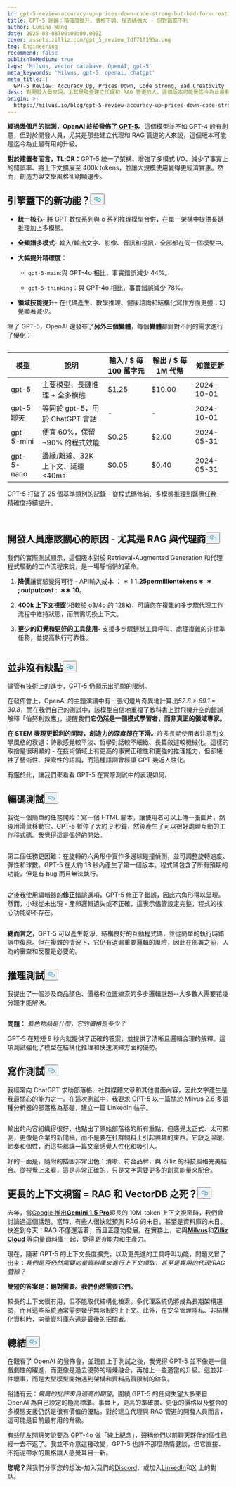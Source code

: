 ```yaml
---
id: gpt-5-review-accuracy-up-prices-down-code-strong-but-bad-for-creativity.md
title: GPT-5 評論：精確度提升、價格下調、程式碼強大 - 但對創意不利
author: Lumina Wang
date: 2025-08-08T00:00:00.000Z
cover: assets.zilliz.com/gpt_5_review_7df71f395a.png
tag: Engineering
recommend: false
publishToMedium: true
tags: 'Milvus, vector database, OpenAI, gpt-5'
meta_keywords: 'Milvus, gpt-5, openai, chatgpt'
meta_title: |
  GPT-5 Review: Accuracy Up, Prices Down, Code Strong, Bad Creativity
desc: 對開發人員來說，尤其是那些建立代理和 RAG 管道的人，這個版本可能是迄今為止最有用的升級。
origin: >-
  https://milvus.io/blog/gpt-5-review-accuracy-up-prices-down-code-strong-but-bad-for-creativity.md
---
```

<p><strong>經過幾個月的揣測，OpenAI 終於發佈了</strong> <a href="https://openai.com/gpt-5/"><strong>GPT-5</strong></a><strong>。</strong>這個模型並不如 GPT-4 般有創意，但對於開發人員，尤其是那些建立代理和 RAG 管道的人來說，這個版本可能是迄今為止最有用的升級。</p>
<p><strong>對於建置者而言，TL;DR：</strong>GPT-5 統一了架構、增強了多模式 I/O、減少了事實上的錯誤率、將上下文擴展至 400k tokens，並讓大規模使用變得更經濟實惠。然而，創造力與文學風格卻明顯退步。</p>
<h2 id="What’s-New-Under-the-Hood" class="common-anchor-header">引擎蓋下的新功能？<button data-href="#What’s-New-Under-the-Hood" class="anchor-icon" translate="no">
      <svg translate="no"
        aria-hidden="true"
        focusable="false"
        height="20"
        version="1.1"
        viewBox="0 0 16 16"
        width="16"
      >
        <path
          fill="#0092E4"
          fill-rule="evenodd"
          d="M4 9h1v1H4c-1.5 0-3-1.69-3-3.5S2.55 3 4 3h4c1.45 0 3 1.69 3 3.5 0 1.41-.91 2.72-2 3.25V8.59c.58-.45 1-1.27 1-2.09C10 5.22 8.98 4 8 4H4c-.98 0-2 1.22-2 2.5S3 9 4 9zm9-3h-1v1h1c1 0 2 1.22 2 2.5S13.98 12 13 12H9c-.98 0-2-1.22-2-2.5 0-.83.42-1.64 1-2.09V6.25c-1.09.53-2 1.84-2 3.25C6 11.31 7.55 13 9 13h4c1.45 0 3-1.69 3-3.5S14.5 6 13 6z"
        ></path>
      </svg>
    </button></h2><ul>
<li><p><strong>統一核心</strong>- 將 GPT 數位系列與 o 系列推理模型合併，在單一架構中提供長鏈推理加上多模態。</p></li>
<li><p><strong>全頻譜多模式</strong>- 輸入/輸出文字、影像、音訊和視訊，全部都在同一個模型中。</p></li>
<li><p><strong>大幅提升精確度</strong>：</p>
<ul>
<li><p><code translate="no">gpt-5-main</code>:與 GPT-4o 相比，事實錯誤減少 44%。</p></li>
<li><p><code translate="no">gpt-5-thinking</code>：與 GPT-4o 相比，事實錯誤減少 78%。</p></li>
</ul></li>
<li><p><strong>領域技能提升</strong>- 在代碼產生、數學推理、健康諮詢和結構化寫作方面更強；幻覺顯著減少。</p></li>
</ul>
<p>除了 GPT-5，OpenAI 還發布了<strong>另外三個變體</strong>，每個<strong>變體</strong>都針對不同的需求進行了優化：</p>
<p>
  <span class="img-wrapper">
    <img translate="no" src="https://assets.zilliz.com/gpt_5_family_99a9bee18a.png" alt="" class="doc-image" id="" />
    <span></span>
  </span>
</p>
<table>
<thead>
<tr><th><strong>模型</strong></th><th><strong>說明</strong></th><th><strong>輸入 / $ 每 100 萬字元</strong></th><th><strong>輸出 / $ 每 1M 代幣</strong></th><th><strong>知識更新</strong></th></tr>
</thead>
<tbody>
<tr><td>gpt-5</td><td>主要模型，長鏈推理 + 全多模態</td><td>$1.25</td><td>$10.00</td><td>2024-10-01</td></tr>
<tr><td>gpt-5 聊天</td><td>等同於 gpt-5，用於 ChatGPT 會話</td><td>-</td><td>-</td><td>2024-10-01</td></tr>
<tr><td>gpt-5-mini</td><td>便宜 60%，保留 ~90% 的程式效能</td><td>$0.25</td><td>$2.00</td><td>2024-05-31</td></tr>
<tr><td>gpt-5-nano</td><td>邊緣/離線、32K 上下文、延遲 &lt;40ms</td><td>$0.05</td><td>$0.40</td><td>2024-05-31</td></tr>
</tbody>
</table>
<p>GPT-5 打破了 25 個基準類別的記錄 - 從程式碼修補、多模態推理到醫療任務 - 精確度持續提升。</p>
<p>
  <span class="img-wrapper">
    <img translate="no" src="https://assets.zilliz.com/benchmark_1_8ebf1bed4b.png" alt="" class="doc-image" id="" />
    <span></span>
  </span>
</p>
<p>
  <span class="img-wrapper">
    <img translate="no" src="https://assets.zilliz.com/benchmark_2_c43781126f.png" alt="" class="doc-image" id="" />
    <span></span>
  </span>
</p>
<h2 id="Why-Developers-Should-Care--Especially-for-RAG--Agents" class="common-anchor-header">開發人員應該關心的原因 - 尤其是 RAG 與代理商<button data-href="#Why-Developers-Should-Care--Especially-for-RAG--Agents" class="anchor-icon" translate="no">
      <svg translate="no"
        aria-hidden="true"
        focusable="false"
        height="20"
        version="1.1"
        viewBox="0 0 16 16"
        width="16"
      >
        <path
          fill="#0092E4"
          fill-rule="evenodd"
          d="M4 9h1v1H4c-1.5 0-3-1.69-3-3.5S2.55 3 4 3h4c1.45 0 3 1.69 3 3.5 0 1.41-.91 2.72-2 3.25V8.59c.58-.45 1-1.27 1-2.09C10 5.22 8.98 4 8 4H4c-.98 0-2 1.22-2 2.5S3 9 4 9zm9-3h-1v1h1c1 0 2 1.22 2 2.5S13.98 12 13 12H9c-.98 0-2-1.22-2-2.5 0-.83.42-1.64 1-2.09V6.25c-1.09.53-2 1.84-2 3.25C6 11.31 7.55 13 9 13h4c1.45 0 3-1.69 3-3.5S14.5 6 13 6z"
        ></path>
      </svg>
    </button></h2><p>我們的實際測試顯示，這個版本對於 Retrieval-Augmented Generation 和代理程式驅動的工作流程來說，是一場靜悄悄的革命。</p>
<ol>
<li><p><strong>降價</strong>讓實驗變得可行 - API<strong><span class="katex"><span class="katex-mathml"><math xmlns="http://www.w3.org/1998/Math/MathML"><semantics><mrow><mi>輸入</mi></mrow></semantics></math></span></span></strong>成本<strong><span class="katex"><span class="katex-mathml"><math xmlns="http://www.w3.org/1998/Math/MathML"><semantics><mrow><mo>：</mo></mrow><annotation encoding="application/x-tex">每百</annotation><mrow><mn>萬個代幣 1.</mn><mo>25</mo><mn>∗∗</mn><mo separator="true">;</mo><mi>輸出成本</mi><mo>：</mo><mo>∗</mo></mrow></semantics></math></span></span></strong>∗<strong><span class="katex"><span class="katex-mathml"><math xmlns="http://www.w3.org/1998/Math/MathML"><semantics><annotation encoding="application/x-tex">每百萬個代幣</annotation></semantics></math></span></span></strong> 1<strong><span class="katex"><span class="katex-mathml"><math xmlns="http://www.w3.org/1998/Math/MathML"><semantics><annotation encoding="application/x-tex">.25**;輸出成本：**</annotation></semantics></math></span></span></strong><span class="strut" style="height:0.8889em;vertical-align:-0.1944em;"></span> 1<strong><span class="katex"><span class="katex-html" aria-hidden="true"><span class="base"><span class="mord">.</span><span class="mord mathnormal">25permilliontokens</span><span class="mspace" style="margin-right:0.2222em;"></span><span class="mbin">∗</span></span></span></span></strong><span class="mspace" style="margin-right:0.2222em;"></span> <strong><span class="katex"><span class="katex-html" aria-hidden="true"><span class="base"><span class="strut" style="height:0.8095em;vertical-align:-0.1944em;"></span> ∗</span></span></span></strong> <strong><span class="katex"><span class="katex-html" aria-hidden="true"><span class="base"><span class="mpunct">;</span><span class="mspace" style="margin-right:0.1667em;"></span><span class="mord mathnormal">outputcost</span><span class="mspace" style="margin-right:0.2778em;"></span></span></span></span></strong>:<strong><span class="katex"><span class="katex-html" aria-hidden="true"><span class="base"><span class="mspace" style="margin-right:0.2778em;"></span></span><span class="base"><span class="strut" style="height:0.4653em;"></span> ∗∗</span></span></span></strong> <strong><span class="katex"><span class="katex-html" aria-hidden="true"><span class="base"><span class="mord">10</span></span></span></span></strong>。</p></li>
<li><p><strong>400k 上下文視窗</strong>(相較於 o3/4o 的 128<strong>k</strong>)，可讓您在複雜的多步驟代理工作流程中維持狀態，而無需切換上下文。</p></li>
<li><p><strong>更少的幻覺和更好的工具使用</strong>- 支援多步驟鏈狀工具呼叫、處理複雜的非標準任務，並提高執行可靠性。</p></li>
</ol>
<p>
  <span class="img-wrapper">
    <img translate="no" src="https://assets.zilliz.com/gpt_tool_call_e6a86fc59c.png" alt="" class="doc-image" id="" />
    <span></span>
  </span>
</p>
<h2 id="Not-Without-Flaws" class="common-anchor-header">並非沒有缺點<button data-href="#Not-Without-Flaws" class="anchor-icon" translate="no">
      <svg translate="no"
        aria-hidden="true"
        focusable="false"
        height="20"
        version="1.1"
        viewBox="0 0 16 16"
        width="16"
      >
        <path
          fill="#0092E4"
          fill-rule="evenodd"
          d="M4 9h1v1H4c-1.5 0-3-1.69-3-3.5S2.55 3 4 3h4c1.45 0 3 1.69 3 3.5 0 1.41-.91 2.72-2 3.25V8.59c.58-.45 1-1.27 1-2.09C10 5.22 8.98 4 8 4H4c-.98 0-2 1.22-2 2.5S3 9 4 9zm9-3h-1v1h1c1 0 2 1.22 2 2.5S13.98 12 13 12H9c-.98 0-2-1.22-2-2.5 0-.83.42-1.64 1-2.09V6.25c-1.09.53-2 1.84-2 3.25C6 11.31 7.55 13 9 13h4c1.45 0 3-1.69 3-3.5S14.5 6 13 6z"
        ></path>
      </svg>
    </button></h2><p>儘管有技術上的進步，GPT-5 仍顯示出明顯的限制。</p>
<p>在發佈會上，OpenAI 的主題演講中有一張幻燈片奇異地計算出<em>52.8 &gt; 69.1 = 30.8</em>，而在我們自己的測試中，該模型自信地重複了教科書上對飛機升空的錯誤解釋「伯努利效應」，提醒我們<strong>它仍然是一個模式學習者，而非真正的領域專家。</strong></p>
<p><strong>在 STEM 表現更銳利的同時，創造力的深度卻在下滑。</strong>許多長期使用者注意到文學風格的衰退：詩歌感覺較平淡、哲學對話較不細緻、長篇敘述較機械化。這樣的取捨是很明顯的 - 在技術領域上有更高的事實正確性和更強的推理能力，但卻犧牲了藝術性、探索性的語調，而這種語調曾經讓 GPT 幾近人性化。</p>
<p>有鑑於此，讓我們來看看 GPT-5 在實際測試中的表現如何。</p>
<h2 id="Coding-Tests" class="common-anchor-header">編碼測試<button data-href="#Coding-Tests" class="anchor-icon" translate="no">
      <svg translate="no"
        aria-hidden="true"
        focusable="false"
        height="20"
        version="1.1"
        viewBox="0 0 16 16"
        width="16"
      >
        <path
          fill="#0092E4"
          fill-rule="evenodd"
          d="M4 9h1v1H4c-1.5 0-3-1.69-3-3.5S2.55 3 4 3h4c1.45 0 3 1.69 3 3.5 0 1.41-.91 2.72-2 3.25V8.59c.58-.45 1-1.27 1-2.09C10 5.22 8.98 4 8 4H4c-.98 0-2 1.22-2 2.5S3 9 4 9zm9-3h-1v1h1c1 0 2 1.22 2 2.5S13.98 12 13 12H9c-.98 0-2-1.22-2-2.5 0-.83.42-1.64 1-2.09V6.25c-1.09.53-2 1.84-2 3.25C6 11.31 7.55 13 9 13h4c1.45 0 3-1.69 3-3.5S14.5 6 13 6z"
        ></path>
      </svg>
    </button></h2><p>我從一個簡單的任務開始：寫一個 HTML 腳本，讓使用者可以上傳一張圖片，然後用滑鼠移動它。GPT-5 暫停了大約 9 秒鐘，然後產生了可以很好處理互動的工作程式碼。我覺得這是個好的開始。</p>
<p>
  <span class="img-wrapper">
    <img translate="no" src="https://assets.zilliz.com/gpt52_7b04c9b41b.gif" alt="" class="doc-image" id="" />
    <span></span>
  </span>
</p>
<p>第二個任務更困難：在旋轉的六角形中實作多邊球碰撞偵測，並可調整旋轉速度、彈性和球數。GPT-5 在大約 13 秒內產生了第一個版本。程式碼包含了所有預期的功能，但是有 bug 而且無法執行。</p>
<p>
  <span class="img-wrapper">
    <img translate="no" src="https://assets.zilliz.com/image_6_3e6a34572a.png" alt="" class="doc-image" id="" />
    <span></span>
  </span>
</p>
<p>之後我使用編輯器的<strong>修正</strong>錯誤選項，GPT-5 修正了錯誤，因此六角形得以呈現。然而，小球從未出現 - 產卵邏輯遺失或不正確，這表示儘管設定完整，程式的核心功能卻不存在。</p>
<p>
  <span class="img-wrapper">
    <img translate="no" src="https://assets.zilliz.com/gpt51_6489df9914.gif" alt="" class="doc-image" id="" />
    <span></span>
  </span>
</p>
<p><strong>總而言之，</strong>GPT-5 可以產生乾淨、結構良好的互動程式碼，並從簡單的執行時錯誤中復原。但在複雜的情況下，它仍有遺漏重要邏輯的風險，因此在部署之前，人為的審查和反覆是必要的。</p>
<h2 id="Reasoning-Test" class="common-anchor-header">推理測試<button data-href="#Reasoning-Test" class="anchor-icon" translate="no">
      <svg translate="no"
        aria-hidden="true"
        focusable="false"
        height="20"
        version="1.1"
        viewBox="0 0 16 16"
        width="16"
      >
        <path
          fill="#0092E4"
          fill-rule="evenodd"
          d="M4 9h1v1H4c-1.5 0-3-1.69-3-3.5S2.55 3 4 3h4c1.45 0 3 1.69 3 3.5 0 1.41-.91 2.72-2 3.25V8.59c.58-.45 1-1.27 1-2.09C10 5.22 8.98 4 8 4H4c-.98 0-2 1.22-2 2.5S3 9 4 9zm9-3h-1v1h1c1 0 2 1.22 2 2.5S13.98 12 13 12H9c-.98 0-2-1.22-2-2.5 0-.83.42-1.64 1-2.09V6.25c-1.09.53-2 1.84-2 3.25C6 11.31 7.55 13 9 13h4c1.45 0 3-1.69 3-3.5S14.5 6 13 6z"
        ></path>
      </svg>
    </button></h2><p>我提出了一個涉及商品顏色、價格和位置線索的多步邏輯謎題--大多數人需要花幾分鐘才能解決。</p>
<p>
  <span class="img-wrapper">
    <img translate="no" src="https://assets.zilliz.com/reasoning_test_7ea15ed25b.png" alt="" class="doc-image" id="" />
    <span></span>
  </span>
</p>
<p><strong>問題：</strong> <em>藍色物品是什麼，它的價格是多少？</em></p>
<p>GPT-5 在短短 9 秒內就提供了正確的答案，並提供了清晰且邏輯合理的解釋。這項測試強化了模型在結構化推理和快速演繹方面的優勢。</p>
<h2 id="Writing-Test" class="common-anchor-header">寫作測試<button data-href="#Writing-Test" class="anchor-icon" translate="no">
      <svg translate="no"
        aria-hidden="true"
        focusable="false"
        height="20"
        version="1.1"
        viewBox="0 0 16 16"
        width="16"
      >
        <path
          fill="#0092E4"
          fill-rule="evenodd"
          d="M4 9h1v1H4c-1.5 0-3-1.69-3-3.5S2.55 3 4 3h4c1.45 0 3 1.69 3 3.5 0 1.41-.91 2.72-2 3.25V8.59c.58-.45 1-1.27 1-2.09C10 5.22 8.98 4 8 4H4c-.98 0-2 1.22-2 2.5S3 9 4 9zm9-3h-1v1h1c1 0 2 1.22 2 2.5S13.98 12 13 12H9c-.98 0-2-1.22-2-2.5 0-.83.42-1.64 1-2.09V6.25c-1.09.53-2 1.84-2 3.25C6 11.31 7.55 13 9 13h4c1.45 0 3-1.69 3-3.5S14.5 6 13 6z"
        ></path>
      </svg>
    </button></h2><p>我經常向 ChatGPT 求助部落格、社群媒體文章和其他書面內容，因此文字產生是我最關心的能力之一。在這次測試中，我要求 GPT-5 以一篇關於 Milvus 2.6 多語種分析器的部落格為基礎，建立一篇 LinkedIn 帖子。</p>
<p>
  <span class="img-wrapper">
    <img translate="no" src="https://assets.zilliz.com/Writing_Test_4fe5fef775.png" alt="" class="doc-image" id="" />
    <span></span>
  </span>
</p>
<p>輸出的內容組織得很好，也點出了原始部落格的所有重點，但感覺太正式、太可預測，更像是企業的新聞稿，而不是要在社群飼料上引起興趣的東西。它缺乏溫暖、節奏和個性，而這些都讓一篇文章感覺人性化和吸引人。</p>
<p>好的一面是，隨附的插圖非常出色：清晰、符合品牌，與 Zilliz 的科技風格完美結合。從視覺上來看，這是非常正確的，只是文字需要更多的創意能量來配合。</p>
<h2 id="Longer-Context-Window--Death-of-RAG-and-VectorDB" class="common-anchor-header">更長的上下文視窗 = RAG 和 VectorDB 之死？<button data-href="#Longer-Context-Window--Death-of-RAG-and-VectorDB" class="anchor-icon" translate="no">
      <svg translate="no"
        aria-hidden="true"
        focusable="false"
        height="20"
        version="1.1"
        viewBox="0 0 16 16"
        width="16"
      >
        <path
          fill="#0092E4"
          fill-rule="evenodd"
          d="M4 9h1v1H4c-1.5 0-3-1.69-3-3.5S2.55 3 4 3h4c1.45 0 3 1.69 3 3.5 0 1.41-.91 2.72-2 3.25V8.59c.58-.45 1-1.27 1-2.09C10 5.22 8.98 4 8 4H4c-.98 0-2 1.22-2 2.5S3 9 4 9zm9-3h-1v1h1c1 0 2 1.22 2 2.5S13.98 12 13 12H9c-.98 0-2-1.22-2-2.5 0-.83.42-1.64 1-2.09V6.25c-1.09.53-2 1.84-2 3.25C6 11.31 7.55 13 9 13h4c1.45 0 3-1.69 3-3.5S14.5 6 13 6z"
        ></path>
      </svg>
    </button></h2><p>去年，當<a href="https://zilliz.com/blog/will-retrieval-augmented-generation-RAG-be-killed-by-long-context-LLMs">Google 推出<strong>Gemini 1.5 Pro</strong></a>超長的 10M-token 上下文視窗時，我們曾討論過這個話題。當時，有些人很快就預測 RAG 的末日，甚至是資料庫的末日。快進到今天：RAG 不僅還活著，而且正蓬勃發展。在實務上，它與<a href="https://milvus.io/"><strong>Milvus</strong></a>和<a href="https://zilliz.com/cloud"><strong>Zilliz Cloud</strong></a> 等向量資料庫一起，變得<em>更有</em>能力和生產力。</p>
<p>現在，隨著 GPT-5 的上下文長度擴充，以及更先進的工具呼叫功能，問題又冒了出來：<em>我們是否仍然需要向量資料庫來進行上下文擷取，甚至是專用的代理/RAG 管線？</em></p>
<p><strong>簡短的答案是：絕對需要。我們仍然需要它們。</strong></p>
<p>較長的上下文很有用，但不能取代結構化檢索。多代理系統仍將成為長期架構趨勢，而且這些系統通常需要幾乎無限制的上下文。此外，在安全管理隱私、非結構化資料時，向量資料庫永遠是最後的把關者。</p>
<h2 id="Conclusion" class="common-anchor-header">總結<button data-href="#Conclusion" class="anchor-icon" translate="no">
      <svg translate="no"
        aria-hidden="true"
        focusable="false"
        height="20"
        version="1.1"
        viewBox="0 0 16 16"
        width="16"
      >
        <path
          fill="#0092E4"
          fill-rule="evenodd"
          d="M4 9h1v1H4c-1.5 0-3-1.69-3-3.5S2.55 3 4 3h4c1.45 0 3 1.69 3 3.5 0 1.41-.91 2.72-2 3.25V8.59c.58-.45 1-1.27 1-2.09C10 5.22 8.98 4 8 4H4c-.98 0-2 1.22-2 2.5S3 9 4 9zm9-3h-1v1h1c1 0 2 1.22 2 2.5S13.98 12 13 12H9c-.98 0-2-1.22-2-2.5 0-.83.42-1.64 1-2.09V6.25c-1.09.53-2 1.84-2 3.25C6 11.31 7.55 13 9 13h4c1.45 0 3-1.69 3-3.5S14.5 6 13 6z"
        ></path>
      </svg>
    </button></h2><p>在觀看了 OpenAI 的發佈會，並親自上手測試之後，我覺得 GPT-5 並不像是一個戲劇性的躍進，而更像是過去優勢的精煉融合，再加上一些適當的升級。這並非一件壞事，而是大型模型開始遇到架構和資料品質限制的跡象。</p>
<p>俗語有云：<em>嚴厲的批評來自過高的期望</em>。圍繞 GPT-5 的任何失望大多來自 OpenAI 為自己設定的極高標準。事實上，更高的準確度、更低的價格以及整合的多模態支援仍然是很有價值的優點。對於建立代理與 RAG 管道的開發人員而言，這可能是目前最有用的升級。</p>
<p>有些朋友開玩笑說要為 GPT-4o 做「線上紀念」，聲稱他們以前聊天夥伴的個性已經一去不返了。我並不介意這種改變，GPT-5 也許不那麼熱情健談，但它直接、不拖泥帶水的風格讓人感覺耳目一新。</p>
<p><strong>您呢？</strong>與我們分享您的想法-加入我們的<a href="https://discord.com/invite/8uyFbECzPX">Discord</a>，或加入<a href="https://www.linkedin.com/company/the-milvus-project/">LinkedIn</a>和<a href="https://x.com/milvusio">X</a> 上的對話。</p>

